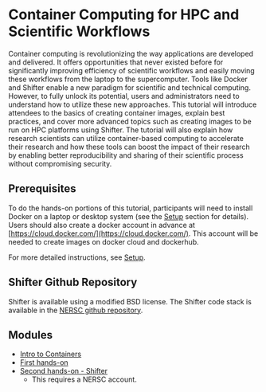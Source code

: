 # Container Computing for HPC and Scientific Workflows

Container computing is revolutionizing the way applications are developed and delivered. It offers opportunities that never existed before for significantly improving efficiency of scientific workflows and easily moving these workflows from the laptop to the supercomputer. Tools like Docker and Shifter enable a new paradigm for scientific and technical computing. However, to fully unlock its potential, users and administrators need to understand how to utilize these new approaches. This tutorial will introduce attendees to the basics of creating container images, explain best practices, and cover more advanced topics such as creating images to be run on HPC platforms using Shifter. The tutorial will also explain how research scientists can utilize container-based computing to accelerate their research and how these tools can boost the impact of their research by enabling better reproducibility and sharing of their scientific process without compromising security.  

## Prerequisites

To do the hands-on portions of this tutorial, participants will need to install Docker on a laptop or desktop system (see the [Setup](setup.md) section for details). Users should also create a docker account in advance at [https://cloud.docker.com/](https://cloud.docker.com/). This account will be needed to create images on docker cloud and dockerhub.

For more detailed instructions, see [Setup](setup.md).

## Shifter Github Repository
Shifter is available using a modified BSD license. The Shifter code stack is available in the [NERSC github repository](https://github.com/NERSC/shifter).

## Modules

- [Intro to Containers](00-intro.md)
- [First hands-on](01-hands-on.md)
- [Second hands-on - Shifter](03-hands-on.md)
    - This requires a NERSC account.
